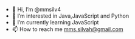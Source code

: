 - 👋 Hi, I’m @mmsilv4
- 👀 I’m interested in Java,JavaScript and Python
- 🌱 I’m currently learning JavaScript 
- 📫 How to reach me mms.silvah@gmail.com

<!---
mmsilv4/mmsilv4 is a ✨ special ✨ repository because its `README.md` (this file) appears on your GitHub profile.
You can click the Preview link to take a look at your changes.
--->
